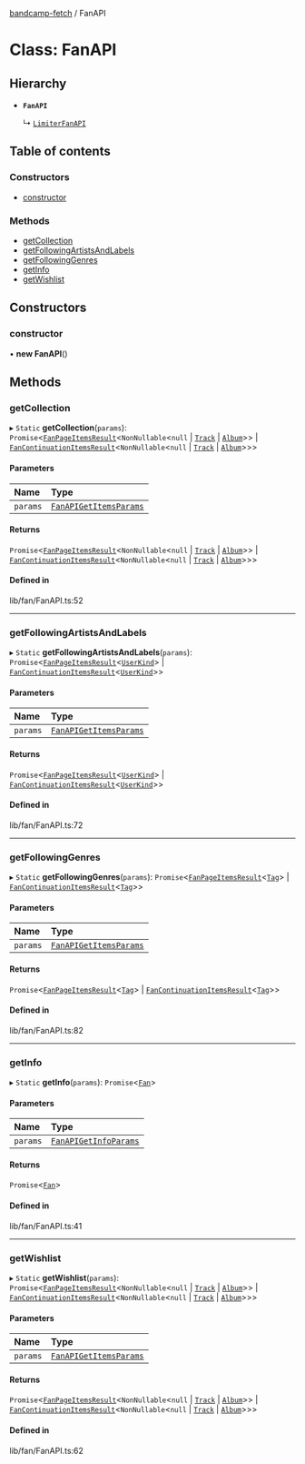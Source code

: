 [bandcamp-fetch](../README.md) / FanAPI

# Class: FanAPI

## Hierarchy

- **`FanAPI`**

  ↳ [`LimiterFanAPI`](LimiterFanAPI.md)

## Table of contents

### Constructors

- [constructor](FanAPI.md#constructor)

### Methods

- [getCollection](FanAPI.md#getcollection)
- [getFollowingArtistsAndLabels](FanAPI.md#getfollowingartistsandlabels)
- [getFollowingGenres](FanAPI.md#getfollowinggenres)
- [getInfo](FanAPI.md#getinfo)
- [getWishlist](FanAPI.md#getwishlist)

## Constructors

### constructor

• **new FanAPI**()

## Methods

### getCollection

▸ `Static` **getCollection**(`params`): `Promise`<[`FanPageItemsResult`](../interfaces/FanPageItemsResult.md)<`NonNullable`<``null`` \| [`Track`](../interfaces/Track.md) \| [`Album`](../interfaces/Album.md)\>\> \| [`FanContinuationItemsResult`](../interfaces/FanContinuationItemsResult.md)<`NonNullable`<``null`` \| [`Track`](../interfaces/Track.md) \| [`Album`](../interfaces/Album.md)\>\>\>

#### Parameters

| Name | Type |
| :------ | :------ |
| `params` | [`FanAPIGetItemsParams`](../interfaces/FanAPIGetItemsParams.md) |

#### Returns

`Promise`<[`FanPageItemsResult`](../interfaces/FanPageItemsResult.md)<`NonNullable`<``null`` \| [`Track`](../interfaces/Track.md) \| [`Album`](../interfaces/Album.md)\>\> \| [`FanContinuationItemsResult`](../interfaces/FanContinuationItemsResult.md)<`NonNullable`<``null`` \| [`Track`](../interfaces/Track.md) \| [`Album`](../interfaces/Album.md)\>\>\>

#### Defined in

lib/fan/FanAPI.ts:52

___

### getFollowingArtistsAndLabels

▸ `Static` **getFollowingArtistsAndLabels**(`params`): `Promise`<[`FanPageItemsResult`](../interfaces/FanPageItemsResult.md)<[`UserKind`](../interfaces/UserKind.md)\> \| [`FanContinuationItemsResult`](../interfaces/FanContinuationItemsResult.md)<[`UserKind`](../interfaces/UserKind.md)\>\>

#### Parameters

| Name | Type |
| :------ | :------ |
| `params` | [`FanAPIGetItemsParams`](../interfaces/FanAPIGetItemsParams.md) |

#### Returns

`Promise`<[`FanPageItemsResult`](../interfaces/FanPageItemsResult.md)<[`UserKind`](../interfaces/UserKind.md)\> \| [`FanContinuationItemsResult`](../interfaces/FanContinuationItemsResult.md)<[`UserKind`](../interfaces/UserKind.md)\>\>

#### Defined in

lib/fan/FanAPI.ts:72

___

### getFollowingGenres

▸ `Static` **getFollowingGenres**(`params`): `Promise`<[`FanPageItemsResult`](../interfaces/FanPageItemsResult.md)<[`Tag`](../interfaces/Tag.md)\> \| [`FanContinuationItemsResult`](../interfaces/FanContinuationItemsResult.md)<[`Tag`](../interfaces/Tag.md)\>\>

#### Parameters

| Name | Type |
| :------ | :------ |
| `params` | [`FanAPIGetItemsParams`](../interfaces/FanAPIGetItemsParams.md) |

#### Returns

`Promise`<[`FanPageItemsResult`](../interfaces/FanPageItemsResult.md)<[`Tag`](../interfaces/Tag.md)\> \| [`FanContinuationItemsResult`](../interfaces/FanContinuationItemsResult.md)<[`Tag`](../interfaces/Tag.md)\>\>

#### Defined in

lib/fan/FanAPI.ts:82

___

### getInfo

▸ `Static` **getInfo**(`params`): `Promise`<[`Fan`](../interfaces/Fan.md)\>

#### Parameters

| Name | Type |
| :------ | :------ |
| `params` | [`FanAPIGetInfoParams`](../interfaces/FanAPIGetInfoParams.md) |

#### Returns

`Promise`<[`Fan`](../interfaces/Fan.md)\>

#### Defined in

lib/fan/FanAPI.ts:41

___

### getWishlist

▸ `Static` **getWishlist**(`params`): `Promise`<[`FanPageItemsResult`](../interfaces/FanPageItemsResult.md)<`NonNullable`<``null`` \| [`Track`](../interfaces/Track.md) \| [`Album`](../interfaces/Album.md)\>\> \| [`FanContinuationItemsResult`](../interfaces/FanContinuationItemsResult.md)<`NonNullable`<``null`` \| [`Track`](../interfaces/Track.md) \| [`Album`](../interfaces/Album.md)\>\>\>

#### Parameters

| Name | Type |
| :------ | :------ |
| `params` | [`FanAPIGetItemsParams`](../interfaces/FanAPIGetItemsParams.md) |

#### Returns

`Promise`<[`FanPageItemsResult`](../interfaces/FanPageItemsResult.md)<`NonNullable`<``null`` \| [`Track`](../interfaces/Track.md) \| [`Album`](../interfaces/Album.md)\>\> \| [`FanContinuationItemsResult`](../interfaces/FanContinuationItemsResult.md)<`NonNullable`<``null`` \| [`Track`](../interfaces/Track.md) \| [`Album`](../interfaces/Album.md)\>\>\>

#### Defined in

lib/fan/FanAPI.ts:62

